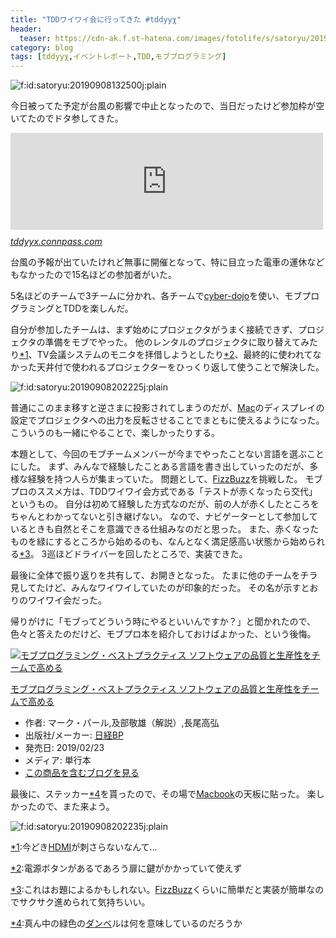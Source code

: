 ```yaml
---
title: "TDDワイワイ会に行ってきた #tddyyχ"
header:
  teaser: https://cdn-ak.f.st-hatena.com/images/fotolife/s/satoryu/20190908/20190908132500.jpg
category: blog
tags: [tddyyχ,イベントレポート,TDD,モブプログラミング]
---
```

<p><span itemscope itemtype="http://schema.org/Photograph"><img src="https://cdn-ak.f.st-hatena.com/images/fotolife/s/satoryu/20190908/20190908132500.jpg" alt="f:id:satoryu:20190908132500j:plain" title="f:id:satoryu:20190908132500j:plain" class="hatena-fotolife" itemprop="image"></span></p>

<p>今日被ってた予定が台風の影響で中止となったので、当日だったけど参加枠が空いてたのでドタ参してきた。</p>

<p><iframe src="https://hatenablog-parts.com/embed?url=https%3A%2F%2Ftddyyx.connpass.com%2Fevent%2F140543%2F" title="TDD+モブプログラミングでワイワイする会 その28 (2019/09/08 13:00〜)" class="embed-card embed-webcard" scrolling="no" frameborder="0" style="display: block; width: 100%; height: 155px; max-width: 500px; margin: 10px 0px;"></iframe><cite class="hatena-citation"><a href="https://tddyyx.connpass.com/event/140543/">tddyyx.connpass.com</a></cite></p>

<p>台風の予報が出ていたけれど無事に開催となって、特に目立った電車の運休などもなかったので15名ほどの参加者がいた。</p>

<p>5名ほどのチームで3チームに分かれ、各チームで<a href="https://cyber-dojo.org/">cyber-dojo</a>を使い、モブプログラミングとTDDを楽しんだ。</p>

<p>自分が参加したチームは、まず始めにプロジェクタがうまく接続できず、プロジェクタの準備をモブでやった。
他のレンタルのプロジェクタに取り替えてみたり<a href="#f-8504bda7" name="fn-8504bda7" title="今どきHDMIが刺さらないなんて…">*1</a>、TV会議システムのモニタを拝借しようとしたり<a href="#f-c40f5c90" name="fn-c40f5c90" title="電源ボタンがあるであろう扉に鍵がかかっていて使えず">*2</a>、最終的に使われてなかった天井付で使われるプロジェクターをひっくり返して使うことで解決した。</p>

<p><span itemscope itemtype="http://schema.org/Photograph"><img src="https://cdn-ak.f.st-hatena.com/images/fotolife/s/satoryu/20190908/20190908202225.jpg" alt="f:id:satoryu:20190908202225j:plain" title="f:id:satoryu:20190908202225j:plain" class="hatena-fotolife" itemprop="image"></span></p>

<p>普通にこのまま移すと逆さまに投影されてしまうのだが、<a class="keyword" href="http://d.hatena.ne.jp/keyword/Mac">Mac</a>のディスプレイの設定でプロジェクタへの出力を反転させることでまともに使えるようになった。
こういうのも一緒にやることで、楽しかったりする。</p>

<p>本題として、今回のモブチームメンバーが今までやったことない言語を選ぶことにした。
まず、みんなで経験したことある言語を書き出していったのだが、多様な経験を持つ人らが集まっていた。
問題として、<a class="keyword" href="http://d.hatena.ne.jp/keyword/FizzBuzz">FizzBuzz</a>を挑戦した。
モブプロのススメ方は、TDDワイワイ会方式である「テストが赤くなったら交代」というもの。
自分は初めて経験した方式なのだが、前の人が赤くしたところをちゃんとわかってないと引き継げない。
なので、ナビゲーターとして参加しているときも自然とそこを意識できる仕組みなのだと思った。
また、赤くなったものを緑にするところから始めるのも、なんとなく満足感高い状態から始められる<a href="#f-4744d929" name="fn-4744d929" title="これはお題によるかもしれない。FizzBuzzくらいに簡単だと実装が簡単なのでサクサク進められて気持ちいい。">*3</a>。
3巡ほどドライバーを回したところで、実装できた。</p>

<p>最後に全体で振り返りを共有して、お開きとなった。
たまに他のチームをチラ見してたけど、みんなワイワイしていたのが印象的だった。
その名が示すとおりのワイワイ会だった。</p>

<p>帰りがけに「モブってどういう時にやるといいんですか？」と聞かれたので、色々と答えたのだけど、モブプロ本を紹介しておけばよかった、という後悔。</p>

<p><div class="hatena-asin-detail"><a href="http://www.amazon.co.jp/exec/obidos/ASIN/4822289648/satoryuhatenablog-22/"><img src="https://images-fe.ssl-images-amazon.com/images/I/41T8sGB8x8L._SL160_.jpg" class="hatena-asin-detail-image" alt="モブプログラミング・ベストプラクティス ソフトウェアの品質と生産性をチームで高める" title="モブプログラミング・ベストプラクティス ソフトウェアの品質と生産性をチームで高める"></a><div class="hatena-asin-detail-info"><p class="hatena-asin-detail-title"><a href="http://www.amazon.co.jp/exec/obidos/ASIN/4822289648/satoryuhatenablog-22/">モブプログラミング・ベストプラクティス ソフトウェアの品質と生産性をチームで高める</a></p><ul><li><span class="hatena-asin-detail-label">作者:</span> マーク・パール,及部敬雄（解説）,長尾高弘</li><li><span class="hatena-asin-detail-label">出版社/メーカー:</span> <a class="keyword" href="http://d.hatena.ne.jp/keyword/%C6%FC%B7%D0BP">日経BP</a></li><li><span class="hatena-asin-detail-label">発売日:</span> 2019/02/23</li><li><span class="hatena-asin-detail-label">メディア:</span> 単行本</li><li><a href="http://d.hatena.ne.jp/asin/4822289648/satoryuhatenablog-22" target="_blank">この商品を含むブログを見る</a></li></ul></div><div class="hatena-asin-detail-foot"></div></div></p>

<p>最後に、ステッカー<a href="#f-5d73ff68" name="fn-5d73ff68" title="真ん中の緑色のダンベルは何を意味しているのだろうか">*4</a>を貰ったので、その場で<a class="keyword" href="http://d.hatena.ne.jp/keyword/Macbook">Macbook</a>の天板に貼った。
楽しかったので、また来よう。</p>

<p><span itemscope itemtype="http://schema.org/Photograph"><img src="https://cdn-ak.f.st-hatena.com/images/fotolife/s/satoryu/20190908/20190908202235.jpg" alt="f:id:satoryu:20190908202235j:plain" title="f:id:satoryu:20190908202235j:plain" class="hatena-fotolife" itemprop="image"></span></p>
<div class="footnote">
<p class="footnote"><a href="#fn-8504bda7" name="f-8504bda7" class="footnote-number">*1</a><span class="footnote-delimiter">:</span><span class="footnote-text">今どき<a class="keyword" href="http://d.hatena.ne.jp/keyword/HDMI">HDMI</a>が刺さらないなんて…</span></p>
<p class="footnote"><a href="#fn-c40f5c90" name="f-c40f5c90" class="footnote-number">*2</a><span class="footnote-delimiter">:</span><span class="footnote-text">電源ボタンがあるであろう扉に鍵がかかっていて使えず</span></p>
<p class="footnote"><a href="#fn-4744d929" name="f-4744d929" class="footnote-number">*3</a><span class="footnote-delimiter">:</span><span class="footnote-text">これはお題によるかもしれない。<a class="keyword" href="http://d.hatena.ne.jp/keyword/FizzBuzz">FizzBuzz</a>くらいに簡単だと実装が簡単なのでサクサク進められて気持ちいい。</span></p>
<p class="footnote"><a href="#fn-5d73ff68" name="f-5d73ff68" class="footnote-number">*4</a><span class="footnote-delimiter">:</span><span class="footnote-text">真ん中の緑色の<a class="keyword" href="http://d.hatena.ne.jp/keyword/%A5%C0%A5%F3%A5%D9">ダンベ</a>ルは何を意味しているのだろうか</span></p>
</div>
